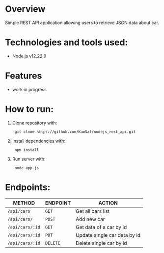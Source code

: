 # Overview

Simple REST API application allowing users to retrieve JSON data about car.



# Technologies and tools used:

- Node.js v12.22.9



# Features

- work in progress



# How to run:


1. Clone repository with:

        git clone https://github.com/KamSaf/nodejs_rest_api.git

2. Install dependencies with:

        npm install

3. Run server with:

        node app.js



# Endpoints:

| METHOD  | ENDPOINT | ACTION |
| ------------- | ------------- | ------------- |
| ```/api/cars``` | ```GET``` | Get all cars list |  
| ```/api/cars/``` | ```POST``` | Add new car |
| ```/api/cars/:id``` | ```GET``` | Get data of a car by id |  
| ```/api/cars/:id``` | ```PUT``` | Update single car data by id |
| ```/api/cars/:id``` | ```DELETE``` | Delete single car by id |




